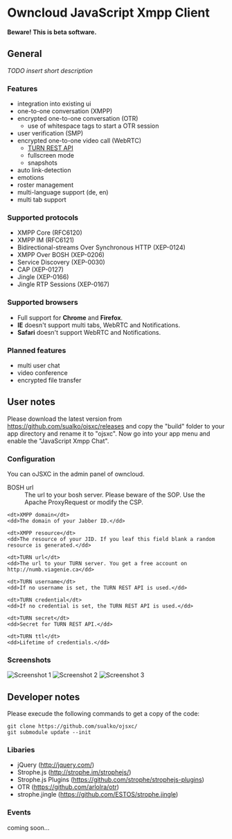 # Owncloud JavaScript Xmpp Client

__Beware! This is beta software.__

## General

_TODO insert short description_

### Features
- integration into existing ui
- one-to-one conversation (XMPP)
- encrypted one-to-one conversation (OTR)
  - use of whitespace tags to start a OTR session
- user verification (SMP)
- encrypted one-to-one video call (WebRTC)
  - [TURN REST API](http://tools.ietf.org/html/draft-uberti-behave-turn-rest-00)
  - fullscreen mode
  - snapshots
- auto link-detection
- emotions
- roster management 
- multi-language support (de, en)
- multi tab support

### Supported protocols
- XMPP Core (RFC6120)
- XMPP IM (RFC6121)
- Bidirectional-streams Over Synchronous HTTP (XEP-0124)
- XMPP Over BOSH (XEP-0206)
- Service Discovery (XEP-0030)
- CAP (XEP-0127)
- Jingle (XEP-0166)
- Jingle RTP Sessions (XEP-0167)

### Supported browsers
- Full support for __Chrome__ and __Firefox__.
- __IE__ doesn't support multi tabs, WebRTC and Notifications.
- __Safari__ doesn't support WebRTC and Notifications.

### Planned features
- multi user chat
- video conference
- encrypted file transfer 

## User notes

Please download the latest version from https://github.com/sualko/ojsxc/releases and copy the "build" folder to your app directory and rename it to "ojsxc". Now go into your app menu and enable the "JavaScript Xmpp Chat".

### Configuration

You can oJSXC in the admin panel of owncloud.

<dl>
	<dt>BOSH url</dt>
	<dd>The url to your bosh server. Please beware of the SOP. Use the Apache ProxyRequest or modify the CSP.</dd>

	<dt>XMPP domain</dt>
	<dd>The domain of your Jabber ID.</dd>

	<dt>XMPP resource</dt>
	<dd>The resource of your JID. If you leaf this field blank a random resource is generated.</dd>

	<dt>TURN url</dt>
	<dd>The url to your TURN server. You get a free account on http://numb.viagenie.ca</dd>

	<dt>TURN username</dt>
	<dd>If no username is set, the TURN REST API is used.</dd>

	<dt>TURN credential</dt>
	<dd>If no credential is set, the TURN REST API is used.</dd>

	<dt>TURN secret</dt>
	<dd>Secret for TURN REST API.</dd>

	<dt>TURN ttl</dt>
	<dd>Lifetime of credentials.</dd>
</dl>

### Screenshots

![Screenshot 1](https://raw.github.com/sualko/ojsxc/master/documentation/screenshot_1.png)
![Screenshot 2](https://raw.github.com/sualko/ojsxc/master/documentation/screenshot_2.png)
![Screenshot 3](https://raw.github.com/sualko/ojsxc/master/documentation/screenshot_3.png)

## Developer notes

Please execude the following commands to get a copy of the code:

```
git clone https://github.com/sualko/ojsxc/
git submodule update --init
```

### Libaries
- jQuery (http://jquery.com/)
- Strophe.js (http://strophe.im/strophejs/)
- Strophe.js Plugins (https://github.com/strophe/strophejs-plugins)
- OTR (https://github.com/arlolra/otr)
- strophe.jingle (https://github.com/ESTOS/strophe.jingle)

### Events
coming soon...

